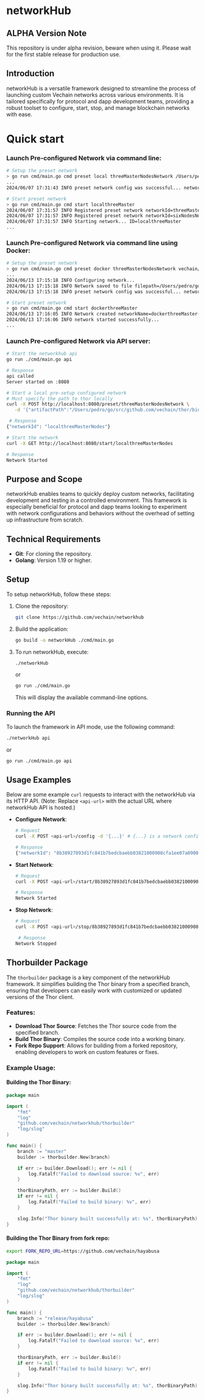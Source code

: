 # networkHub

## ALPHA Version Note
This repository is under alpha revision, beware when using it. Please wait for the first stable release for production use.

## Introduction
networkHub is a versatile framework designed to streamline the process of launching custom Vechain networks across various environments. It is tailored specifically for protocol and dapp development teams, providing a robust toolset to configure, start, stop, and manage blockchain networks with ease.

# Quick start
### **Launch Pre-configured Network via command line**:
  ```bash
  # Setup the preset network
  > go run cmd/main.go cmd preset local threeMasterNodesNetwork /Users/pedro/go/src/github.com/vechain/thor/bin/thor
  ...
  2024/06/07 17:31:43 INFO preset network config was successful... networkId=localthreeMaster
  
  # Start preset network
  > go run cmd/main.go cmd start localthreeMaster
  2024/06/07 17:31:57 INFO Registered preset network networkId=threeMasterNodesNetwork
  2024/06/07 17:31:57 INFO Registered preset network networkId=sixNodesNetwork
  2024/06/07 17:31:57 INFO Starting network... ID=localthreeMaster
  ...
  ```
### **Launch Pre-configured Network via command line using Docker**:
  ```bash
  # Setup the preset network
  > go run cmd/main.go cmd preset docker threeMasterNodesNetwork vechain/thor:latest
  ...
  2024/06/13 17:15:18 INFO Configuring network...
  2024/06/13 17:15:18 INFO Network saved to file filepath=/Users/pedro/go/src/github.com/vechain/networkhub/networks_db.json
  2024/06/13 17:15:18 INFO preset network config was successful... networkId=dockerthreeMaster
  
  # Start preset network
  > go run cmd/main.go cmd start dockerthreeMaster
  2024/06/13 17:16:05 INFO Network created networkName=dockerthreeMaster-network
  2024/06/13 17:16:06 INFO network started successfully...
  ...
  ```


### **Launch Pre-configured Network via API server**:
  ```bash
  # Start the networkhub api
  go run ./cmd/main.go api
  
  # Response
  api called
  Server started on :8080
  
  # Start a local pre-setup configured network 
  # Must specify the path to thor locally
  curl -X POST http://localhost:8080/preset/threeMasterNodesNetwork \
     -d '{"artifactPath":"/Users/pedro/go/src/github.com/vechain/thor/bin/thor", "environment":"local"}'
  
   # Response
  {"networkId": "localthreeMasterNodes"}
  
  # Start the network
  curl -X GET http://localhost:8080/start/localthreeMasterNodes
  
  # Response
  Network Started
  ```

## Purpose and Scope
networkHub enables teams to quickly deploy custom networks, facilitating development and testing in a controlled environment. This framework is especially beneficial for protocol and dapp teams looking to experiment with network configurations and behaviors without the overhead of setting up infrastructure from scratch.


## Technical Requirements
- **Git**: For cloning the repository.
- **Golang**: Version 1.19 or higher.

## Setup
To setup networkHub, follow these steps:

1. Clone the repository:
   ```bash
   git clone https://github.com/vechain/networkhub
   ```
2. Build the application:
   ```bash
   go build -o networkHub ./cmd/main.go
   ```
3. To run networkHub, execute:
   ```bash
   ./networkHub
   ```
   or
   ```bash
   go run ./cmd/main.go
   ```
   This will display the available command-line options.

### Running the API
To launch the framework in API mode, use the following command:
```bash
./networkHub api
```
or
```bash
go run ./cmd/main.go api
```

## Usage Examples
Below are some example `curl` requests to interact with the networkHub via its HTTP API. 
(Note: Replace `<api-url>` with the actual URL where networkHub API is hosted.)

- **Configure Network**:
  ```bash
  # Request
  curl -X POST <api-url>/config -d '{...}' # {...} is a network config json
  
  # Response
  {"networkId": "8b38927893d1fc841b7bedcbaebb03821000908cfa1ee07a09002bc0e0ed3caf"}
  ```
  

- **Start Network**:
  ```bash
  # Request
  curl -X POST <api-url>/start/8b38927893d1fc841b7bedcbaebb03821000908cfa1ee07a09002bc0e0ed3caf
  
  # Response
  Network Started
  ```

- **Stop Network**:
  ```bash
  # Request
  curl -X POST <api-url>/stop/8b38927893d1fc841b7bedcbaebb03821000908cfa1ee07a09002bc0e0ed3caf
  
   # Response
  Network Stopped
  ```

## Thorbuilder Package
The `thorbuilder` package is a key component of the networkHub framework. It simplifies building the Thor binary from a specified branch, ensuring that developers can easily work with customized or updated versions of the Thor client.

### Features:
- **Download Thor Source**: Fetches the Thor source code from the specified branch.
- **Build Thor Binary**: Compiles the source code into a working binary.
- **Fork Repo Support**: Allows for building from a forked repository, enabling developers to work on custom features or fixes.

### Example Usage:

#### Building the Thor Binary:

```go
package main

import (
	"fmt"
	"log"
	"github.com/vechain/networkhub/thorbuilder"
	"log/slog"
)

func main() {
	branch := "master"
	builder := thorbuilder.New(branch)

	if err := builder.Download(); err != nil {
		log.Fatalf("Failed to download source: %v", err)
	}

	thorBinaryPath, err := builder.Build()
	if err != nil {
		log.Fatalf("Failed to build binary: %v", err)
	}

	slog.Info("Thor binary built successfully at: %s", thorBinaryPath)
}
```
#### Building the Thor Binary from fork repo:
```bash
export FORK_REPO_URL=https://github.com/vechain/hayabusa
```

```go
package main

import (
	"fmt"
	"log"
	"github.com/vechain/networkhub/thorbuilder"
	"log/slog"
)

func main() {
	branch := "release/hayabusa"
	builder := thorbuilder.New(branch)

	if err := builder.Download(); err != nil {
		log.Fatalf("Failed to download source: %v", err)
	}

	thorBinaryPath, err := builder.Build()
	if err != nil {
		log.Fatalf("Failed to build binary: %v", err)
	}

	slog.Info("Thor binary built successfully at: %s", thorBinaryPath)
}
```